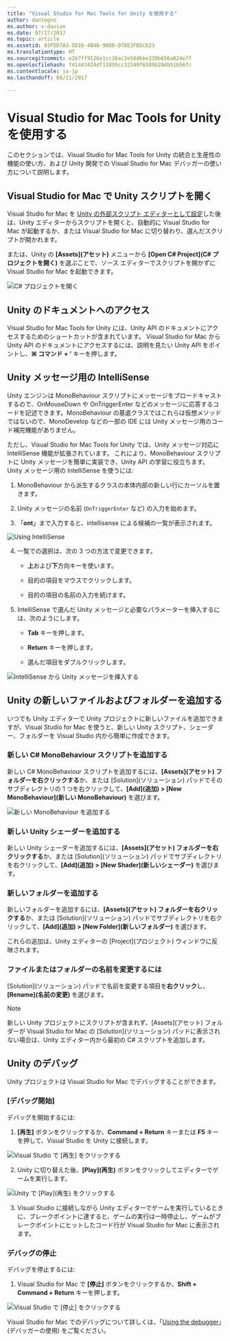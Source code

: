 ```yaml
---
title: "Visual Studio for Mac Tools for Unity を使用する"
author: dantogno
ms.author: v-davian
ms.date: 07/17/2017
ms.topic: article
ms.assetid: 83FDD7A3-5D16-4B4B-9080-078E3FB5C623
ms.translationtype: HT
ms.sourcegitcommit: e2b7ff9126e1cc38ac2e58d6be339b656a024e7f
ms.openlocfilehash: f41443424df13d59cc32340f6589b20db51b56fc
ms.contentlocale: ja-jp
ms.lasthandoff: 08/11/2017

---
```

# <a name="using-visual-studio-for-mac-tools-for-unity"></a>Visual Studio for Mac Tools for Unity を使用する

このセクションでは、Visual Studio for Mac Tools for Unity の統合と生産性の機能の使い方、および Unity 開発での Visual Studio for Mac デバッガーの使い方について説明します。

## <a name="opening-unity-scripts-in-visual-studio-for-mac"></a>Visual Studio for Mac で Unity スクリプトを開く

Visual Studio for Mac を [Unity の外部スクリプト エディターとして設定](/visualstudio/mac/setup-vsmac-tools-unity#configure-unity-for-use-with-visual-studio-for-mac)した後は、Unity エディターからスクリプトを開くと、自動的に Visual Studio for Mac が起動するか、または Visual Studio for Mac に切り替わり、選んだスクリプトが開かれます。

または、Unity の **[Assets]\(アセット\)** メニューから **[Open C# Project]\(C# プロジェクトを開く\)** を選ぶことで、ソース エディターでスクリプトを開かずに Visual Studio for Mac を起動できます。

![C# プロジェクトを開く](media/using-vsmac-tools-unity-image1.png)

## <a name="unity-documentation-access"></a>Unity のドキュメントへのアクセス

Visual Studio for Mac Tools for Unity には、Unity API のドキュメントにアクセスするためのショートカットが含まれています。 Visual Studio for Mac から Unity API のドキュメントにアクセスするには、説明を見たい Unity API をポイントし、**⌘ コマンド + ‘** キーを押します。

## <a name="intellisense-for-unity-messages"></a>Unity メッセージ用の IntelliSense
Unity エンジンは MonoBehaviour スクリプトにメッセージをブロードキャストするので、OnMouseDown や OnTriggerEnter などのメッセージに応答するコードを記述できます。MonoBehaviour の基底クラスではこれらは仮想メソッドではないので、MonoDevelop などの一部の IDE には Unity メッセージ用のコード補完機能がありません。

ただし、Visual Studio for Mac Tools for Unity では、Unity メッセージ対応に IntelliSense 機能が拡張されています。 これにより、MonoBehaviour スクリプトに Unity メッセージを簡単に実装でき、Unity API の学習に役立ちます。 Unity メッセージ用の IntelliSense を使うには:

1.  MonoBehaviour から派生するクラスの本体内部の新しい行にカーソルを置きます。

2.  Unity メッセージの名前 (`OnTriggerEnter` など) の入力を始めます。

3.  「**ont**」まで入力すると、intellisense による候補の一覧が表示されます。

  ![Using IntelliSense](media/using-vsmac-tools-unity-image2.png)

4.  一覧での選択は、次の 3 つの方法で変更できます。

    * **上**および**下**方向キーを使います。

    * 目的の項目をマウスでクリックします。

    * 目的の項目の名前の入力を続けます。

5.  IntelliSense で選んだ Unity メッセージと必要なパラメーターを挿入するには、次のようにします。

    * **Tab** キーを押します。

    * **Return** キーを押します。

    * 選んだ項目をダブルクリックします。

  ![IntelliSense から Unity メッセージを挿入する](media/using-vsmac-tools-unity-image3.png)

## <a name="adding-new-unity-files-and-folders"></a>Unity の新しいファイルおよびフォルダーを追加する

いつでも Unity エディターで Unity プロジェクトに新しいファイルを追加できますが、Visual Studio for Mac を使うと、新しい Unity スクリプト、シェーダー、フォルダーを Visual Studio 内から簡単に作成できます。

### <a name="add-a-new-c-monobehaviour-script"></a>新しい C# MonoBehaviour スクリプトを追加する

新しい C# MonoBehaviour スクリプトを追加するには、**[Assets]\(アセット\) フォルダーを右クリックする**か、または [Solution]\(ソリューション\) パッドでそのサブディレクトリの 1 つを右クリックして、**[Add]\(追加\) > [New MonoBehaviour]\(新しい MonoBehaviour\)** を選びます。

![新しい MonoBehaviour を追加する](media/using-vsmac-tools-unity-image4.png)

### <a name="add-a-new-unity-shader"></a>新しい Unity シェーダーを追加する

新しい Unity シェーダーを追加するには、**[Assets]\(アセット\) フォルダーを右クリックする**か、または [Solution]\(ソリューション\) パッドでサブディレクトリを右クリックして、**[Add]\(追加\) > [New Shader]\(新しいシェーダー\)** を選びます。

### <a name="add-a-new-folder"></a>新しいフォルダーを追加する

新しいフォルダーを追加するには、**[Assets]\(アセット\) フォルダーを右クリックする**か、または [Solution]\(ソリューション\) パッドでサブディレクトリを右クリックして、**[Add]\(追加\) > [New Folder]\(新しいフォルダー\)** を選びます。

これらの追加は、Unity エディターの [Project]\(プロジェクト\) ウィンドウに反映されます。

### <a name="to-rename-a-file-or-folder"></a>ファイルまたはフォルダーの名前を変更するには
[Solution]\(ソリューション\) パッドで名前を変更する項目を**右クリック**し、**[Rename]\(名前の変更\)** を選びます。

> [!NOTE]
> 新しい Unity プロジェクトにスクリプトが含まれず、[Assets]\(アセット\) フォルダーが Visual Studio for Mac の [Solution]\(ソリューション\) パッドに表示されない場合は、Unity エディター内から最初の C# スクリプトを追加します。

## <a name="unity-debugging"></a>Unity のデバッグ

Unity プロジェクトは Visual Studio for Mac でデバッグすることができます。

### <a name="start-debugging"></a>[デバッグ開始]

デバッグを開始するには:

1.  **[再生]** ボタンをクリックするか、**Command + Return** キーまたは **F5** キーを押して、Visual Studio を Unity に接続します。

  ![Visual Studio で [再生] をクリックする](media/using-vsmac-tools-unity-image5.png)

2.  Unity に切り替えた後、**[Play]\(再生\)** ボタンをクリックしてエディターでゲームを実行します。

  ![Unity で [Play]\(再生\) をクリックする](media/using-vsmac-tools-unity-image6.png)

3.  Visual Studio に接続しながら Unity エディターでゲームを実行しているときに、ブレークポイントに達すると、ゲームの実行は一時停止し、ゲームがブレークポイントにヒットしたコード行が Visual Studio for Mac に表示されます。

### <a name="stop-debugging"></a>デバッグの停止

デバッグを停止するには:

1.  Visual Studio for Mac で **[停止]** ボタンをクリックするか、**Shift + Command + Return** キーを押します。

  ![Visual Studio で [停止] をクリックする](media/using-vsmac-tools-unity-image7.png)

Visual Studio for Mac でのデバッグについて詳しくは、「[Using the debugger](https://docs.microsoft.com/en-us/visualstudio/mac/debugging)」(デバッガーの使用) をご覧ください。

